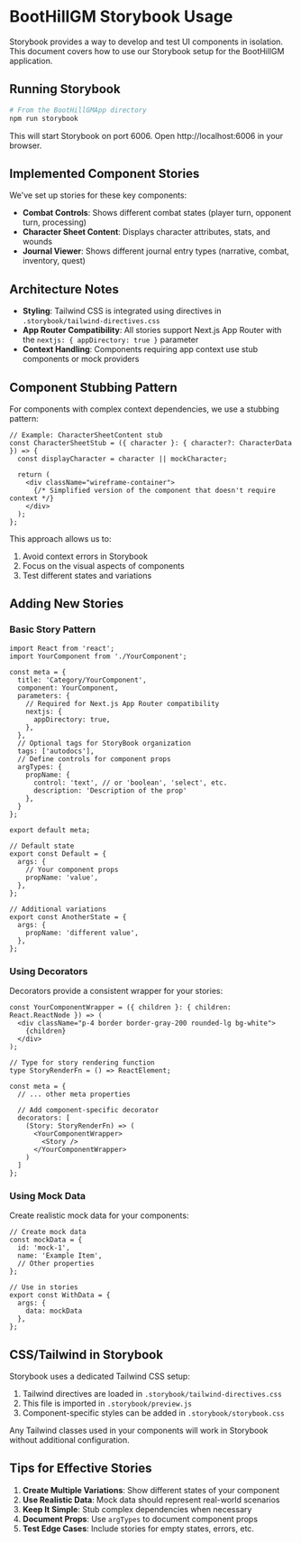 # BootHillGM Storybook Usage

Storybook provides a way to develop and test UI components in isolation. This document covers how to use our Storybook setup for the BootHillGM application.

## Running Storybook

```bash
# From the BootHillGMApp directory
npm run storybook
```

This will start Storybook on port 6006. Open http://localhost:6006 in your browser.

## Implemented Component Stories

We've set up stories for these key components:

- **Combat Controls**: Shows different combat states (player turn, opponent turn, processing)
- **Character Sheet Content**: Displays character attributes, stats, and wounds
- **Journal Viewer**: Shows different journal entry types (narrative, combat, inventory, quest)

## Architecture Notes

- **Styling**: Tailwind CSS is integrated using directives in `.storybook/tailwind-directives.css`
- **App Router Compatibility**: All stories support Next.js App Router with the `nextjs: { appDirectory: true }` parameter
- **Context Handling**: Components requiring app context use stub components or mock providers

## Component Stubbing Pattern

For components with complex context dependencies, we use a stubbing pattern:

```tsx
// Example: CharacterSheetContent stub
const CharacterSheetStub = ({ character }: { character?: CharacterData }) => {
  const displayCharacter = character || mockCharacter;
  
  return (
    <div className="wireframe-container">
      {/* Simplified version of the component that doesn't require context */}
    </div>
  );
};
```

This approach allows us to:
1. Avoid context errors in Storybook
2. Focus on the visual aspects of components
3. Test different states and variations

## Adding New Stories

### Basic Story Pattern

```tsx
import React from 'react';
import YourComponent from './YourComponent';

const meta = {
  title: 'Category/YourComponent',
  component: YourComponent,
  parameters: {
    // Required for Next.js App Router compatibility
    nextjs: {
      appDirectory: true,
    },
  },
  // Optional tags for StoryBook organization
  tags: ['autodocs'],
  // Define controls for component props
  argTypes: {
    propName: { 
      control: 'text', // or 'boolean', 'select', etc.
      description: 'Description of the prop'
    },
  }
};

export default meta;

// Default state
export const Default = {
  args: {
    // Your component props
    propName: 'value',
  },
};

// Additional variations
export const AnotherState = {
  args: {
    propName: 'different value',
  },
};
```

### Using Decorators

Decorators provide a consistent wrapper for your stories:

```tsx
const YourComponentWrapper = ({ children }: { children: React.ReactNode }) => (
  <div className="p-4 border border-gray-200 rounded-lg bg-white">
    {children}
  </div>
);

// Type for story rendering function
type StoryRenderFn = () => ReactElement;

const meta = {
  // ... other meta properties
  
  // Add component-specific decorator
  decorators: [
    (Story: StoryRenderFn) => (
      <YourComponentWrapper>
        <Story />
      </YourComponentWrapper>
    )
  ]
};
```

### Using Mock Data

Create realistic mock data for your components:

```tsx
// Create mock data
const mockData = {
  id: 'mock-1',
  name: 'Example Item',
  // Other properties
};

// Use in stories
export const WithData = {
  args: {
    data: mockData
  },
};
```

## CSS/Tailwind in Storybook

Storybook uses a dedicated Tailwind CSS setup:

1. Tailwind directives are loaded in `.storybook/tailwind-directives.css`
2. This file is imported in `.storybook/preview.js`
3. Component-specific styles can be added in `.storybook/storybook.css`

Any Tailwind classes used in your components will work in Storybook without additional configuration.

## Tips for Effective Stories

1. **Create Multiple Variations**: Show different states of your component
2. **Use Realistic Data**: Mock data should represent real-world scenarios
3. **Keep It Simple**: Stub complex dependencies when necessary
4. **Document Props**: Use `argTypes` to document component props
5. **Test Edge Cases**: Include stories for empty states, errors, etc.
